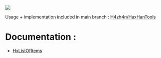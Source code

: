 [![](https://jitpack.io/v/H4zh4n/HaxHanTools.svg)](https://jitpack.io/#H4zh4n/HaxHanTools)

Usage + implementation included in main branch :
[H4zh4n/HaxHanTools](https://github.com/H4zh4n/HaxHanTools)


# Documentation : 
* [HxListOfItems](list_of_items)
